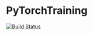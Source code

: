 # PyTorchTraining

[![Build Status](https://github.com/lorenzoh/PyTorchTraining.jl/actions/workflows/CI.yml/badge.svg?branch=main)](https://github.com/lorenzoh/PyTorchTraining.jl/actions/workflows/CI.yml?query=branch%3Amain)
